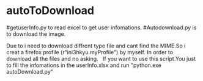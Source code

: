 # autoToDownload
#getuserInfo.py to read excel to get user infomations.
#Autodownload.py is to download the image.

Due to i need to download diffrent type file and cant find the MIME.So i creat a firefox profile (r"ini3hkyu.myProfile")
by myself.
In order to download all the files and no asking.
 
If you want to use this script.You just to fill the infomations in the userInfo.xlsx
and run "python.exe autoDownload.py"
